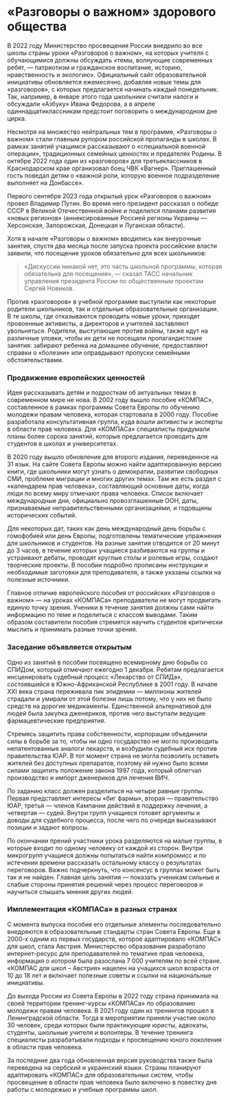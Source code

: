 # «Разговоры о важном» здорового общества

В 2022 году Министерство просвещения России внедрило во все школы страны уроки «Разговоров о важном», на которых учителя с обучающимися должны обсуждать «темы, волнующие современных ребят,  — патриотизм и гражданское воспитание, историю, нравственность и экологию». Официальный сайт образовательной инициативы обновляется ежемесячно, добавляя новые темы для «разговоров», с которых предлагается начинать каждый понедельник. Так, например, в январе этого года школьники считали налоги и обсуждали «Азбуку» Ивана Федорова, а в апреле одиннадцатиклассникам предстоит поговорить о международном дне цирка.

Несмотря на множество нейтральных тем в программе, «Разговоры о важном» стали главным рупором российской пропаганды в школах. В рамках занятий учащимся рассказывают о «специальной военной операции», традиционных семейных ценностях и предателях Родины. В октябре 2022 года один из «разговоров» для третьеклассников в Краснодарском крае организовал боец ЧВК «Вагнер». Приглашенный гость поведал детям о «важной роли, которую военное подразделение выполняет на Донбассе». 

Первого сентября 2023 года открытый урок «Разговоров о важном» провел Владимир Путин. Во время него президент рассказал о победе СССР в Великой Отечественной войне и поделился планами развития «новых регионов» (аннексированные Россией регионы Украины — Херсонская, Запорожская, Донецкая и Луганская области).

Хотя в начале «Разговоры о важном» вводились как внеурочные занятия, спустя два месяца после запуска проекта российские власти заявили, что посещение уроков обязательно для всех школьников:

>«Дискуссии никакой нет, это часть школьной программы, которая обязательна для посещения», — сказал ТАСС начальник управления президента России по общественным проектам Сергей Новиков.

Против «разговоров» в учебной программе выступили как некоторые родители школьников, так и отдельные образовательные организации. В те школы, где отказываются проводить новые уроки, приходят провоенные активисты, а директоров и учителей заставляют увольняться. Родители, выступающие против войны, также идут на различные уловки, чтобы их дети не посещали пропагандистские занятия: забирают ребенка на домашнее обучение, предоставляют справки о «болезни» или оправдывают пропуски семейными обстоятельствами.

### Продвижение европейских ценностей

Идея рассказывать детям и подросткам об актуальных темах в современном мире не нова. В 2002 году вышло пособие «КОМПАС», составленное в рамках программы Совета Европы по обучению молодежи правам человека, которая стартовала в 2000 году. Пособие разработала консультативная группа, куда вошли активисты и эксперты в области прав человека. Для «КОМПАСа» специалисты придумали планы более сорока занятий, которые предлагается проводить для студентов в школах и университетах. 

В 2020 году вышло обновление для второго издания, переведенное на 31 язык. На сайте Совета Европы можно найти адаптированную версию книги, где школьники могут узнать о демократии, развитии свободных СМИ, проблеме миграции и многих других темах. Там же есть раздел с «календарем прав человека», составляющий основные даты, когда люди по всему миру отмечают права человека. Список включает международные дни, официально провозглашенные ООН, даты, признаваемые неправительственными организациями, и годовщины исторических событий. 

Для некоторых дат, таких как день международный день борьбы с гомофобией или день Европы, подготовлены тематические упражнения для школьников и студентов. На разные занятия отводится от 20 минут до 3 часов, в течение которых учащиеся разбиваются на группы и устраивают дебаты, проводят круглые столы и ролевые игры, создают творческие проекты. В пособии подробно прописаны инструкции и необходимые заготовки для преподавателя, а также указаны ссылки на полезные источники.

Главное отличие европейского пособия от российских «Разговоров о важном» — на уроках «КОМПАСа» преподаватели не могут продвигать единую точку зрения. Ученики в течение занятия должны сами найти информацию по теме и поделиться с классом выводами. Таким образом составители пособия стремятся научить студентов критически мыслить и принимать разные точки зрения.

### Заседание объявляется открытым 

Одно из занятий в пособии посвящено всемирному дню борьбы со СПИДом, который отмечают ежегодно 1 декабря. Ребятам предлагается инсценировать судебный процесс «Лекарство от СПИДа», состоявшийся в Южно-Африканской Республике в 2001 году. В начале XXI века страна переживала пик эпидемии — миллионы жителей страдали и умирали от этой болезни лишь потому, что у них не было средств на дорогие медикаменты. Единственной альтернативой для людей была закупка дженериков, против чего выступали ведущие фармацевтические предприятия. 

Стремясь защитить права собственности, корпорации объединили силы в борьбе за то, чтобы ни одно государство не могло производить непатентованные аналоги лекарств, и возбудили судебный иск против правительства ЮАР. В тот момент страна не могла позволить оставить жителей без доступных препаратов, поэтому ей нужно было всеми силами защитить положение закона 1997 года, который облегчал производство и импорт дженериков для лечения ВИЧ. 

По заданию класс должен разделиться на четыре равные группы. Первая представляет интересы «биг фармы», вторая — правительство ЮАР, третья — членов Кампании действий в поддержку лечения, а четвертая — судей. Внутри групп учащиеся готовят аргументы и доводы для судебного процесса, после чего по очереди высказывают позиции и задают вопросы.

По окончании прений участники урока разделяются на малые группы, в которые входит по одному человеку от каждой из сторон. Внутри микрогрупп учащиеся должны попытаться найти компромисс и по истечении времени рассказать остальному классу о результатах переговоров. Важно подчеркнуть, что консенсус в группах может быть так и не найден. Главная цель занятия — показать ученикам сильные и слабые стороны принятия решений через процесс переговоров и научиться слышать мнения других людей.

### Имплементация «КОМПАСа» в разных странах

С момента выпуска пособия его отдельные элементы последовательно внедряются в образовательные стандарты стран Совета Европы. Еще в 2000-х одним из первых государств, которое адаптировало «КОМПАС» для школ, стала Австрия. Министерство образования разработало интернет-ресурс для преподавателей по тематике прав человека, информация о котором была разослана 7 000 учителям по всей стране. «КОМПАС для школ – Австрия» нацелен на учащихся школ возраста от 10 до 18 лет и включает полезные советы и ссылки на национальные инициативы. 

До выхода России из Совета Европы в 2022 году страна принимала на своей территории тренинг-курсы «КОМПАСа» по образованию молодежи правам человека. В 2021 году один из тренингов прошел в Ленинградской области. Тогда в мероприятии приняли участие около 30 человек, среди которых были практикующие юристы, адвокаты, студенты, школьные учителя и волонтеры. В течение тренинга специалисты разрабатывали подходы к просвещению юного поколения в области прав человека.

За последние два года обновленная версия руководства также была переведена на сербский и украинский языки. Страны планируют адаптировать «КОМПАС» для образовательных систем, чтобы просвещение в области прав человека было включено в повестку дня работы с молодежью и учебные программы школ.